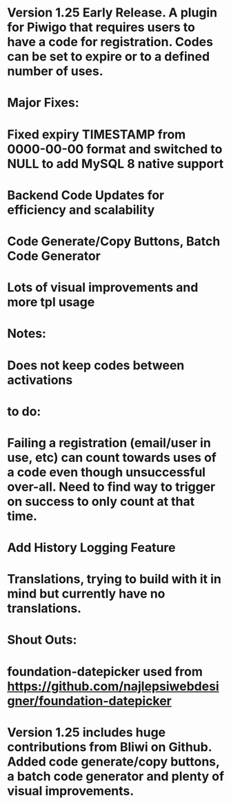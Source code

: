 # Version 1.25 Early Release. A plugin for Piwigo that requires users to have a code for registration. Codes can be set to expire or to a defined number of uses.
# Major Fixes:
#    Fixed expiry TIMESTAMP from 0000-00-00 format and switched to NULL to add MySQL 8 native support
#    Backend Code Updates for efficiency and scalability
#    Code Generate/Copy Buttons, Batch Code Generator
#    Lots of visual improvements and more tpl usage
# Notes:
#    Does not keep codes between activations
# to do:
#    Failing a registration (email/user in use, etc) can count towards uses of a code even though unsuccessful over-all. Need to find way to trigger on success to only count at that time.
#    Add History Logging Feature
#    Translations, trying to build with it in mind but currently have no translations.
# Shout Outs:
#    foundation-datepicker used from https://github.com/najlepsiwebdesigner/foundation-datepicker
#    Version 1.25 includes huge contributions from Bliwi on Github. Added code generate/copy buttons, a batch code generator and plenty of visual improvements.
